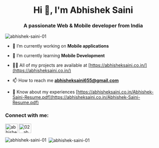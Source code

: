 <h1 align="center">Hi 👋, I'm Abhishek Saini</h1>
<h3 align="center">A passionate Web & Mobile developer from India</h3>

<p align="left"> <img src="https://komarev.com/ghpvc/?username=abhishek-saini-01&label=Profile%20views&color=0e75b6&style=flat" alt="abhishek-saini-01" /> </p>

- 🔭 I’m currently working on **Mobile applications**

- 🌱 I’m currently learning **Mobile Development**

- 👨‍💻 All of my projects are available at [https://abhisheksaini.co.in/](https://abhisheksaini.co.in/)

- 📫 How to reach me **abhisheksaini655@gmail.com**

- 📄 Know about my experiences [https://abhisheksaini.co.in/Abhishek-Saini-Resume.pdf](https://abhisheksaini.co.in/Abhishek-Saini-Resume.pdf)

<h3 align="left">Connect with me:</h3>
<p align="left">
<a href="https://linkedin.com/in/abhisheksaini02" target="blank"><img align="center" src="https://raw.githubusercontent.com/rahuldkjain/github-profile-readme-generator/master/src/images/icons/Social/linked-in-alt.svg" alt="abhisheksaini02" height="30" width="40" /></a>
<a href="https://instagram.com/02__abhishek_" target="blank"><img align="center" src="https://raw.githubusercontent.com/rahuldkjain/github-profile-readme-generator/master/src/images/icons/Social/instagram.svg" alt="02__abhishek_" height="30" width="40" /></a>
</p>



<p><img align="left" src="https://github-readme-stats.vercel.app/api/top-langs?username=abhishek-saini-01&show_icons=true&locale=en&layout=compact" alt="abhishek-saini-01" /></p>

<p>&nbsp;<img align="center" src="https://github-readme-stats.vercel.app/api?username=abhishek-saini-01&show_icons=true&locale=en" alt="abhishek-saini-01" /></p>
